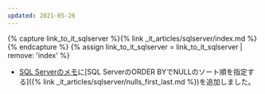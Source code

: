```yaml
---
updated: 2021-05-26
---
```

{% capture link_to_it_sqlserver %}{% link _it_articles/sqlserver/index.md %}{% endcapture %}
{% assign link_to_it_sqlserver = link_to_it_sqlserver | remove: 'index' %}

- [SQL Serverのメモ]({{link_to_it_sqlserver}})に[SQL ServerのORDER BYでNULLのソート順を指定する]({% link _it_articles/sqlserver/nulls_first_last.md %})を追加しました。